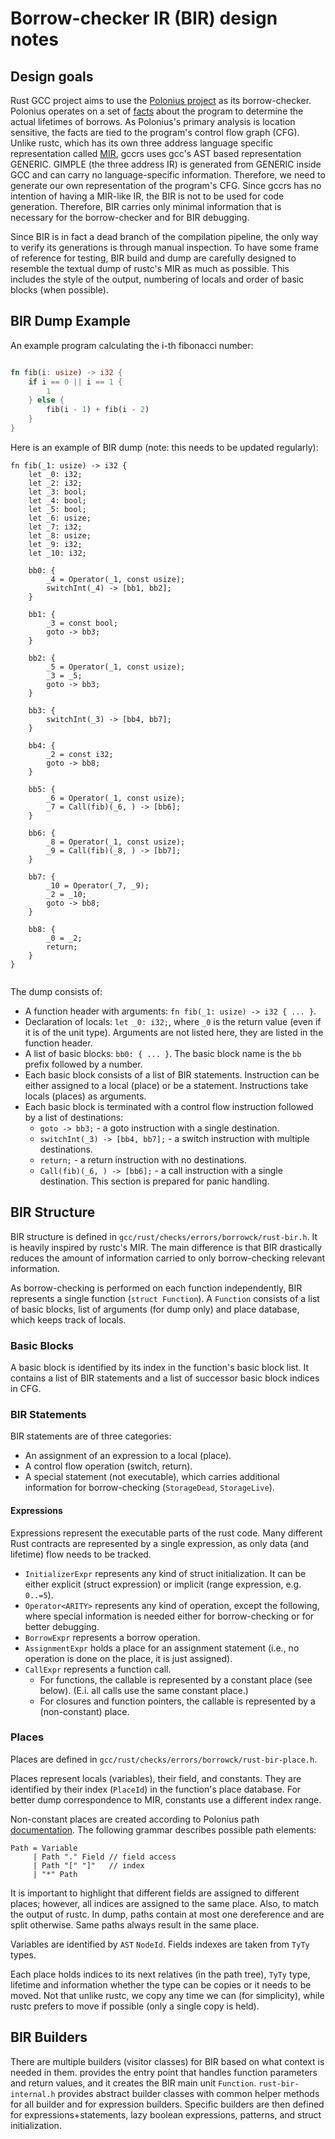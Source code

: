 # Borrow-checker IR (BIR) design notes

## Design goals

Rust GCC project aims to use the [Polonius project](https://github.com/rust-lang/polonius) as its borrow-checker.
Polonius operates on a set of [facts](https://github.com/rust-lang/polonius/blob/master/polonius-engine/src/facts.rs) about the program to determine
the actual lifetimes of borrows.
As Polonius's primary analysis is location sensitive, the facts are tied to the program's control flow graph (CFG).
Unlike rustc, which has
its
own three address language specific representation called [MIR](https://rustc-dev-guide.rust-lang.org/mir/index.html), gccrs uses gcc's AST based
representation GENERIC.
GIMPLE (the three address IR) is generated from GENERIC inside GCC and can carry no language-specific information.
Therefore, we
need to generate our own representation of the program's CFG.
Since gccrs has no intention of having a MIR-like IR, the BIR is not to be used for
code generation.
Therefore, BIR carries only minimal information that is necessary for the borrow-checker and for BIR debugging.

Since BIR is in fact a dead branch of the compilation pipeline, the only way to verify its generations is through manual inspection.
To have some frame of reference for testing, BIR build and dump are carefully designed to resemble the textual dump of rustc's MIR as much as
possible.
This includes the style of the output, numbering of locals and order of basic blocks (when possible).

## BIR Dump Example

An example program calculating the i-th fibonacci number:

```rust

fn fib(i: usize) -> i32 {
    if i == 0 || i == 1 {
        1
    } else {
        fib(i - 1) + fib(i - 2)
    }
}
```

Here is an example of BIR dump (note: this needs to be updated regularly):

```
fn fib(_1: usize) -> i32 {
    let _0: i32;
    let _2: i32;
    let _3: bool;
    let _4: bool;
    let _5: bool;
    let _6: usize;
    let _7: i32;
    let _8: usize;
    let _9: i32;
    let _10: i32;

    bb0: {
        _4 = Operator(_1, const usize);
        switchInt(_4) -> [bb1, bb2];
    }

    bb1: {
        _3 = const bool;
        goto -> bb3;
    }

    bb2: {
        _5 = Operator(_1, const usize);
        _3 = _5;
        goto -> bb3;
    }

    bb3: {
        switchInt(_3) -> [bb4, bb7];
    }

    bb4: {
        _2 = const i32;
        goto -> bb8;
    }

    bb5: {
        _6 = Operator(_1, const usize);
        _7 = Call(fib)(_6, ) -> [bb6];
    }

    bb6: {
        _8 = Operator(_1, const usize);
        _9 = Call(fib)(_8, ) -> [bb7];
    }

    bb7: {
        _10 = Operator(_7, _9);
        _2 = _10;
        goto -> bb8;
    }

    bb8: {
        _0 = _2;
        return;
    }
}


```

The dump consists of:

- A function header with arguments: `fn fib(_1: usize) -> i32 { ... }`.
- Declaration of locals: `let _0: i32;`, where `_0` is the return value (even if it is of the unit type). Arguments are not listed here, they are
  listed in the function header.
- A list of basic blocks: `bb0: { ... }`. The basic block name is the `bb` prefix followed by a number.
- Each basic block consists of a list of BIR statements. Instruction can be either assigned to a local (place) or be a statement.
  Instructions take locals (places) as arguments.
- Each basic block is terminated with a control flow instruction followed by a list of destinations:
    - `goto -> bb3;` - a goto instruction with a single destination.
    - `switchInt(_3) -> [bb4, bb7];` - a switch instruction with multiple destinations.
    - `return;` - a return instruction with no destinations.
    - `Call(fib)(_6, ) -> [bb6];` - a call instruction with a single destination. This section is prepared for panic handling.

## BIR Structure

BIR structure is defined in `gcc/rust/checks/errors/borrowck/rust-bir.h`. It is heavily inspired by rustc's MIR. The main difference is that BIR
drastically reduces the amount of information carried to only borrow-checking relevant information.

As borrow-checking is performed on each function independently, BIR represents a single function (`struct Function`). A `Function` consists of a list
of basic blocks, list of arguments (for dump only) and place database, which keeps track of locals.

### Basic Blocks

A basic block is identified by its index in the function's basic block list.
It contains a list of BIR statements and a list of successor
basic block indices in CFG.

### BIR Statements

BIR statements are of three categories:

- An assignment of an expression to a local (place).
- A control flow operation (switch, return).
- A special statement (not executable), which carries additional information for borrow-checking (`StorageDead`, `StorageLive`).

#### Expressions

Expressions represent the executable parts of the rust code. Many different Rust contracts are represented by a single expression, as only data (and
lifetime) flow needs to be tracked.

- `InitializerExpr` represents any kind of struct initialization. It can be either explicit (struct expression) or implicit (range expression,
  e.g. `0..=5`).
- `Operator<ARITY>` represents any kind of operation, except the following, where special information is needed either for borrow-checking or for
  better debugging.
- `BorrowExpr` represents a borrow operation.
- `AssignmentExpr` holds a place for an assignment statement (i.e., no operation is done on the place, it is just assigned).
- `CallExpr` represents a function call.
    - For functions, the callable is represented by a constant place (see below). (E.i. all calls use the same constant place.)
    - For closures and function pointers, the callable is represented by a (non-constant) place.

### Places

Places are defined in `gcc/rust/checks/errors/borrowck/rust-bir-place.h`.

Places represent locals (variables), their field, and constants. They are identified by their index (`PlaceId`) in the function's place database. For
better dump correspondence to MIR, constants use a different index range.

Non-constant places are created according to Polonius path [documentation](https://rust-lang.github.io/polonius/rules/atoms.html). The following
grammar describes
possible path elements:

```
Path = Variable
     | Path "." Field // field access
     | Path "[" "]"   // index
     | "*" Path
```

It is important to highlight that different fields are assigned to different places; however, all indices are assigned to the same place.
Also, to match the output of rustc.
In dump, paths contain at most one dereference and are split otherwise.
Same paths always result in the same place.

Variables are identified by `AST` `NodeId`. Fields indexes are taken from `TyTy` types.

Each place holds indices to its next relatives (in the path tree), `TyTy` type, lifetime and information whether the type can be copies or it needs to
be moved. Not that unlike rustc, we copy any time we can (for simplicity), while rustc prefers to move if possible (only a single copy is held).

## BIR Builders

There are multiple builders (visitor classes) for BIR based on what context is needed in them.
provides the entry point that handles function parameters and return values, and it creates the BIR main unit `Function`.
`rust-bir-internal.h` provides abstract builder classes with common helper methods for all builder and for expression builders.
Specific builders are then defined for expressions+statements, lazy boolean expressions, patterns, and struct initialization.